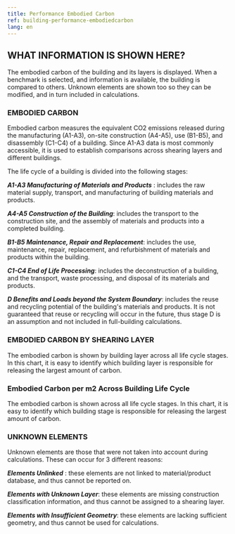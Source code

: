 ```yaml
---
title: Performance Embodied Carbon
ref: building-performance-embodiedcarbon
lang: en
---
```


## WHAT INFORMATION IS SHOWN HERE?
The embodied carbon of the building and its layers is displayed. When a benchmark is selected, and information is available, the building is compared to others. Unknown elements are shown too so they can be modified, and in turn included in calculations. 

### EMBODIED CARBON
Embodied carbon measures the equivalent CO2 emissions released during the manufacturing (A1-A3), on-site construction (A4-A5), use (B1-B5), and disassembly (C1-C4) of a building. Since A1-A3 data is most commonly accessible, it is used to establish comparisons across shearing layers and different buildings.

The life cycle of a building is divided into the following stages:

__*A1-A3 Manufacturing of Materials and Products*__ : includes the raw material supply, transport, and manufacturing of building materials and products.

__*A4-A5 Construction of the Building*__: includes the transport to the construction site, and the assembly of materials and products into a completed building.

__*B1-B5 Maintenance, Repair and Replacement*__: includes the use, maintenance, repair, replacement, and refurbishment of materials and products within the building.

__*C1-C4 End of Life Processing*__: includes the deconstruction of a building, and the transport, waste processing, and disposal of its materials and products.

__*D Benefits and Loads beyond the System Boundary*__: includes the reuse and recycling potential of the building's materials and products. It is not guaranteed that reuse or recycling will occur in the future, thus stage D is an assumption and not included in full-building calculations.

### EMBODIED CARBON BY SHEARING LAYER
The embodied carbon is shown by building layer across all life cycle stages. In this chart, it is easy to identify which building layer is responsible for releasing the largest amount of carbon.

### Embodied Carbon per m2 Across Building Life Cycle
The embodied carbon is shown across all life cycle stages. In this chart, it is easy to identify which building stage is responsible for releasing the largest amount of carbon.

### UNKNOWN ELEMENTS
Unknown elements are those that were not taken into account during calculations. These can occur for 3 different reasons:

__*Elements Unlinked*__ : these elements are not linked to material/product database, and thus cannot be reported on.

__*Elements with Unknown Layer*__: these elements are missing construction classification information, and thus cannot be assigned to a shearing layer.

__*Elements with Insufficient Geometry*__: these elements are lacking sufficient geometry, and thus cannot be used for calculations.
